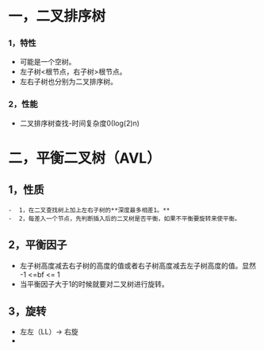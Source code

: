 # 一，二叉排序树
### 1，特性
- 可能是一个空树。
- 左子树<根节点，右子树>根节点。
- 左右子树也分别为二叉排序树。
### 2，性能
- 二叉排序树查找-时间复杂度0(log(2)n)

# 二，平衡二叉树（AVL）
## 1，性质
	-  1，在二叉查找树上加上左右子树的**深度最多相差1。** 
	-  2，每差入一个节点，先判断插入后的二叉树是否平衡，如果不平衡要旋转来使平衡。
## 2，平衡因子
- 左子树高度减去右子树的高度的值或者右子树高度减去左子树高度的值。显然 -1 <=bf <= 1
- 当平衡因子大于1的时候就要对二叉树进行旋转。
## 3，旋转
 - 左左（LL）-> 右旋
 - 

